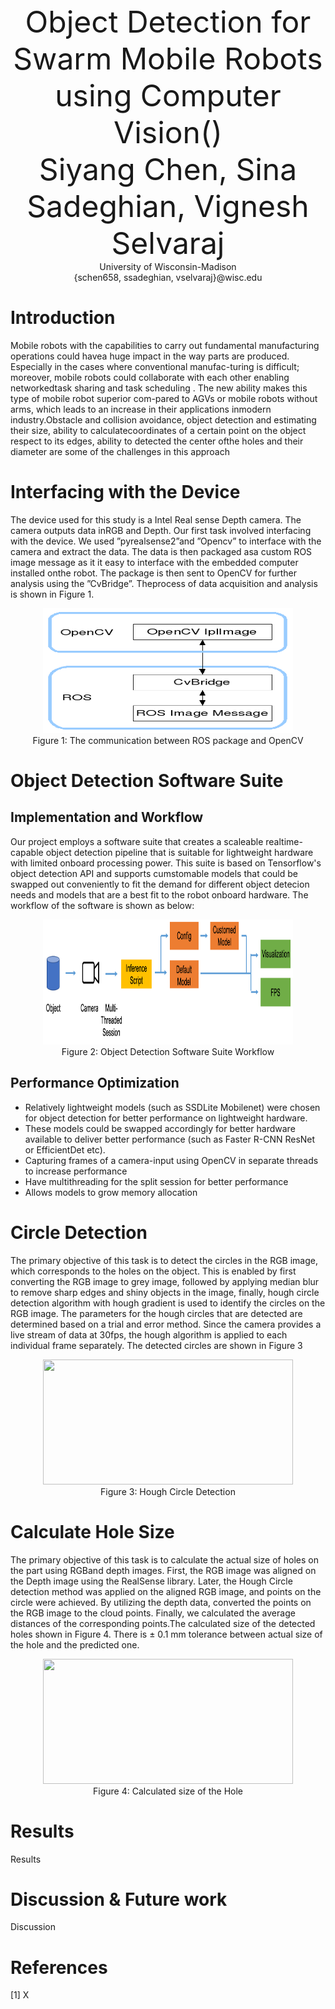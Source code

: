 
<div align="center">
 <font size="20"> Object Detection for Swarm Mobile Robots using Computer Vision()
</font><br>
 <font size="14">Siyang Chen, Sina Sadeghian, Vignesh Selvaraj</font><br>
 University of Wisconsin-Madison<br>
 {schen658, ssadeghian, vselvaraj}@wisc.edu
</div>

# Introduction

Mobile robots with the capabilities to carry out fundamental manufacturing operations could havea huge impact in the way parts are produced.  Especially in the cases where conventional manufac-turing is difficult; moreover, mobile robots could collaborate with each other enabling networkedtask sharing and task scheduling .  The new ability makes this type of mobile robot superior com-pared to AGVs or mobile robots without arms, which leads to an increase in their applications inmodern industry.Obstacle and collision avoidance, object detection and estimating their size, ability to calculatecoordinates of a certain point on the object respect to its edges, ability to detected the center ofthe holes and their diameter are some of the challenges in this approach

# Interfacing with the Device

The device used for this study is a Intel Real sense Depth camera.  The camera outputs data inRGB  and  Depth.   Our  first  task  involved  interfacing  with  the  device.   We  used  ”pyrealsense2”and ”Opencv” to interface with the camera and extract the data.  The data is then packaged asa custom ROS image message as it it easy to interface with the embedded computer installed onthe robot.  The package is then sent to OpenCV for further analysis using the ”CvBridge”.  Theprocess of data acquisition and analysis is shown in Figure 1.

<div align="center">
<img src="./docs/cvbridge.png" width="400" height="200">
<br>Figure 1: The communication between ROS package and OpenCV<br>
</div>

# Object Detection Software Suite

## Implementation and Workflow
Our project employs a software suite that creates a scaleable realtime-capable object detection pipeline that is suitable for lightweight hardware with limited onboard processing power. This suite is based on Tensorflow's object detection API and supports cumstomable models that could be swapped out conveniently to fit the demand for different object detecion needs and models that are a best fit to the robot onboard hardware. The workflow of the software is shown as below:

<div align="center">
<img src="./docs/workflow.png" width="400" height="200">
<br>Figure 2: Object Detection Software Suite Workflow<br>
</div>

## Performance Optimization

- Relatively lightweight models (such as SSDLite Mobilenet) were chosen for object detection for better performance on lightweight hardware.
- These models could be swapped accordingly for better hardware available to deliver better performance (such as Faster R-CNN ResNet or EfficientDet etc).
- Capturing frames of a camera-input using OpenCV in separate threads to increase performance
- Have multithreading for the split session for better performance
- Allows models to grow memory allocation

# Circle Detection

The primary objective of this task is to detect the circles in the RGB image, which corresponds to the holes on the object. This is enabled by first converting the RGB image to grey image, followed by applying median blur to remove sharp edges and shiny objects in the image, finally, hough circle detection algorithm with hough gradient is used to identify the circles on the RGB image. The parameters for the hough circles that are detected are determined based on a trial and error method. Since the camera provides a live stream of data at 30fps, the hough algorithm is applied to each individual frame separately. The detected circles are shown in Figure 3

<div align="center">
<img src="./docs/circle_detect.gif" width="400" height="200">
<br>Figure 3: Hough Circle Detection<br>
</div>


# Calculate Hole Size

The primary objective of this task is to calculate the actual size of holes on the part using RGBand  depth  images.   First,  the  RGB  image  was  aligned  on  the  Depth  image  using  the  RealSense library.  Later,  the Hough Circle detection method was applied on the aligned RGB image,  and points on the circle were achieved.  By utilizing the depth data, converted the points on the RGB image to the cloud points.  Finally, we calculated the average distances of the corresponding points.The calculated size of the detected holes shown in Figure 4.  There is ± 0.1 mm tolerance between actual size of the hole and the predicted one.

<div align="center">
<img src="./docs/circle_size1.gif" width="400" height="200">
<br>Figure 4: Calculated size of the Hole<br>
</div>


# Results

Results



# Discussion & Future work

Discussion

# References

[1] X



